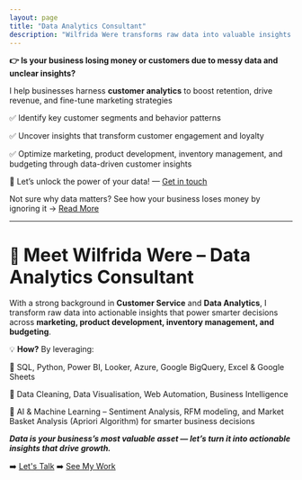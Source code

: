 ```yaml
---
layout: page
title: "Data Analytics Consultant" 
description: "Wilfrida Were transforms raw data into valuable insights for businesses. Learn more about data, customer data, analytics, and AI automation."
---
```


**👉 Is your business losing money or customers due to messy data and unclear insights?**

I help businesses harness **customer analytics** to boost retention, drive revenue, and fine-tune marketing strategies

✅ Identify key customer segments and behavior patterns

✅ Uncover insights that transform customer engagement and loyalty

✅ Optimize marketing, product development, inventory management, and budgeting through data-driven customer insights

🚀 Let’s unlock the power of your data! — [Get in touch](https://www.wilfridawere.com/contact/)

Not sure why data matters? See how your business loses money by ignoring it → [Read More](https://www.wilfridawere.com/the-silent-killer-of-businesses-unused-data/)

---

# 👋 <span style="font-size: 2rem; font-weight: bold;">Meet Wilfrida Were – Data Analytics Consultant</span>

With a strong background in <span style="font-weight: bold;">Customer Service</span> and <span style="font-weight: bold;">Data Analytics</span>, I transform raw data into actionable insights that power smarter decisions across **marketing, product development, inventory management, and budgeting**.

💡 <span style="font-weight: bold;">How?</span> By leveraging:

🔹 SQL, Python, Power BI, Looker, Azure, Google BigQuery, Excel & Google Sheets

🔹 Data Cleaning, Data Visualisation, Web Automation, Business Intelligence

🔹 AI & Machine Learning – Sentiment Analysis, RFM modeling, and Market Basket Analysis (Apriori Algorithm) for smarter business decisions

***Data is your business’s most valuable asset — let’s turn it into actionable insights that drive growth.***

➡️ [Let's Talk](https://www.wilfridawere.com/contact/)
➡️ [See My Work](https://www.wilfridawere.com/portfolio/)
